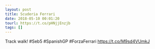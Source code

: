 ```yaml
---
layout: post
title: Scuderia Ferrari
date: 2018-05-10 00:01:20
tourl: https://t.co/pHNjjEnzjb
tags: []
---
```

Track walk! #Seb5 #SpanishGP #ForzaFerrari https://t.co/M9sd4VUmkJ